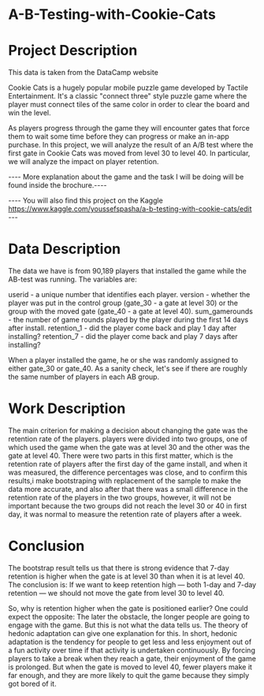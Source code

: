 # A-B-Testing-with-Cookie-Cats

# Project Description

This data is taken from the DataCamp website

Cookie Cats is a hugely popular mobile puzzle game developed by Tactile Entertainment. It's a classic "connect three"
style puzzle game where the player must connect tiles of the same color in order to clear the board and win the level.

As players progress through the game they will encounter gates that force them to wait some time before they can
progress or make an in-app purchase. In this project, we will analyze the result of an A/B test where the first gate
in Cookie Cats was moved from level 30 to level 40. In particular, we will analyze the impact on player retention.

---- More explanation about the game and the task I will be doing will be found inside the brochure.----

---- You will also find this project on the Kaggle https://www.kaggle.com/youssefspasha/a-b-testing-with-cookie-cats/edit ---

# Data Description

The data we have is from 90,189 players that installed the game while the AB-test was running. The variables are:

userid - a unique number that identifies each player.
version - whether the player was put in the control group (gate_30 - a gate at level 30) or the group with the moved gate (gate_40 - a gate at level 40).
sum_gamerounds - the number of game rounds played by the player during the first 14 days after install.
retention_1 - did the player come back and play 1 day after installing?
retention_7 - did the player come back and play 7 days after installing?

When a player installed the game, he or she was randomly assigned to either gate_30 or gate_40. As a sanity check, let's see if there are roughly the same number of players in each AB group.

# Work Description

The main criterion for making a decision about changing the gate was the retention rate of the players. players were divided into two groups,
one of which used the game when the gate was at level 30 and the other was the gate at level 40. There were two parts in this first matter,
which is the retention rate of players after the first day of the game install, and when it was measured, the difference percentages was close,
and to confirm this results,i make bootstraping with replacement of the sample to make the data more accurate, and also after that there was a
small difference in the retention rate of the players in the two groups, however, it will not be important because the two groups did not reach
the level 30 or 40 in first day, it was normal to measure the retention rate of players after a week.

# Conclusion

The bootstrap result tells us that there is strong evidence that 7-day retention is higher when the gate is at level 30 than when it is at level
40. The conclusion is: If we want to keep retention high — both 1-day and 7-day retention — we should not move the gate from level 30 to level 40.

So, why is retention higher when the gate is positioned earlier? One could expect the opposite: The later the obstacle, the longer people are going
to engage with the game. But this is not what the data tells us. The theory of hedonic adaptation can give one explanation for this. In short, hedonic
adaptation is the tendency for people to get less and less enjoyment out of a fun activity over time if that activity is undertaken continuously.
By forcing players to take a break when they reach a gate, their enjoyment of the game is prolonged. But when the gate is moved to level 40, fewer
players make it far enough, and they are more likely to quit the game because they simply got bored of it.
